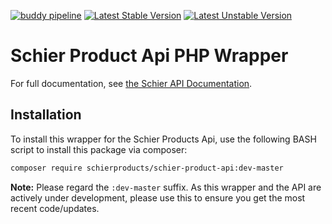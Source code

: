 [![buddy pipeline](https://app.buddy.works/schierproducts/schier-products-api/pipelines/pipeline/320463/badge.svg?token=d8b7cd656f6e7fbdf1dd448778018de722743797c0c4eaf4d78c7696514ffe15 "buddy pipeline")](https://app.buddy.works/schierproducts/schier-products-api/pipelines/pipeline/320463)
[![Latest Stable Version](https://poser.pugx.org/schierproducts/schier-product-api/v)](//packagist.org/packages/schierproducts/schier-product-api)
[![Latest Unstable Version](https://poser.pugx.org/schierproducts/schier-product-api/v/unstable)](//packagist.org/packages/schierproducts/schier-product-api)

# Schier Product Api PHP Wrapper

For full documentation, see [the Schier API Documentation](https://api-docs.schierproducts.com/sdks/products/php.html).

## Installation

To install this wrapper for the Schier Products Api, use the following BASH script to install this package via composer:

```bash
composer require schierproducts/schier-product-api:dev-master
```

**Note:** Please regard the `:dev-master` suffix. As this wrapper and the API are actively under development, please use this to ensure you get the most recent code/updates.